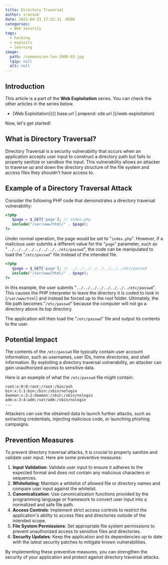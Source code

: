 ```yaml
---
title: Directory Traversal
author: xransum
date: 2023-04-23 17:52:31 -0500
categories:
  - Web Security
tags:
  - hacking
  - exploits
  - learning
image:
  path: /commons/en-lan-2000-03.jpg
  lqip: null
  alt: null
---
```


## Introduction

This article is a part of the **Web Exploitation** series. You can check the other
articles in the series below.

- [Web Exploitation]({{ base.url | prepend: site.url }}/web-exploitation)

Now, let's get started!

## What is Directory Traversal?

Directory Traversal is a security vulnerability that occurs when an application accepts user input to construct a directory path but fails to properly sanitize or sandbox the input. This vulnerability allows an attacker to traverse up and down the directory structure of the file system and access files they shouldn't have access to.

## Example of a Directory Traversal Attack

Consider the following PHP code that demonstrates a directory traversal vulnerability:

```php
<?php
   $page = $_GET['page']; // index.php
   include("/var/www/html/" . $page);
?>
```

Under normal operation, the page would be set to "`index.php`". However, if a malicious user submits a different value for the "`page`" parameter, such as "`../../../../../../../../etc/passwd`", the code can be manipulated to load the "`/etc/passwd`" file instead of the intended file.

```php
<?php
   $page = $_GET['page']; // ../../../../../../../../etc/passwd
   include("/var/www/html/" . $page);
?>
```

In this example, the user submits "`../../../../../../../../etc/passwd`". This causes the PHP interpreter to leave the directory it is coded to look in (`/var/www/html`) and instead be forced up to the root folder. Ultimately, the file path becomes "`/etc/passwd`" because the computer will not go a directory above its top directory.

The application will then load the "`/etc/passwd`" file and output its contents to the user.

## Potential Impact

The contents of the `/etc/passwd` file typically contain user account information, such as usernames, user IDs, home directories, and shell information. By exploiting a directory traversal vulnerability, an attacker can gain unauthorized access to sensitive data.

Here is an example of what the `/etc/passwd` file might contain:

```
root:x:0:0:root:/root:/bin/ash
bin:x:1:1:bin:/bin:/sbin/nologin
daemon:x:2:2:daemon:/sbin:/sbin/nologin
adm:x:3:4:adm:/var/adm:/sbin/nologin
...
```

Attackers can use the obtained data to launch further attacks, such as extracting credentials, injecting malicious code, or launching phishing campaigns.

## Prevention Measures

To prevent directory traversal attacks, it is crucial to properly sanitize and validate user input. Here are some preventive measures:

1. **Input Validation**: Validate user input to ensure it adheres to the expected format and does not contain any malicious characters or sequences.
2. **Whitelisting**: Maintain a whitelist of allowed file or directory names and compare user input against the whitelist.
3. **Canonicalization**: Use canonicalization functions provided by the programming language or framework to convert user input into a normalized and safe file path.
4. **Access Controls**: Implement strict access controls to restrict the application's ability to access files and directories outside of the intended scope.
5. **File System Permissions**: Set appropriate file system permissions to prevent unauthorized access to sensitive files and directories.
6. **Security Updates**: Keep the application and its dependencies up to date with the latest security patches to mitigate known vulnerabilities.

By implementing these preventive measures, you can strengthen the security of your application and protect against directory traversal attacks.